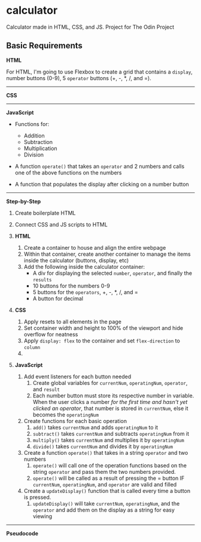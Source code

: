 # calculator
Calculator made in HTML, CSS, and JS. Project for The Odin Project

## Basic Requirements

**HTML**

For HTML, I'm going to use Flexbox to create a grid that contains a `display`, number buttons (0-9), 5 `operator` buttons (+, -, *, /, and =).

---
**CSS**

---
**JavaScript** 

* Functions for:

    * Addition
    * Subtraction
    * Multiplication
    * Division

* A function `operate()` that takes an `operator` and 2 numbers and calls one of the above functions on the numbers

* A function that populates the display after clicking on a number button

---

**Step-by-Step**

1. Create boilerplate HTML
2. Connect CSS and JS scripts to HTML
3. **HTML**
    1. Create a container to house and align the entire webpage
    2. Within that container, create another container to manage the items inside the calculator (buttons, display, etc)
    3. Add the following inside the calculator container:
        * A div for displaying the selected `number`, `operator`, and finally the `results`
        * 10 buttons for the numbers 0-9
        * 5 buttons for the `operators`, +, -, *, /, and =
        * A button for decimal
4. **CSS**
    1. Apply resets to all elements in the page
    2. Set container width and height to 100% of the viewport and hide overflow for neatness
    3. Apply `display: flex` to the container and set `flex-direction` to `column`
    4. 

5. **JavaScript**
    1. Add event listeners for each button needed
        1. Create global variables for `currentNum`, `operatingNum`, `operator`, and `result`
        2. Each number button must store its respective number in variable. When the user clicks a number *for the first time and hasn't yet clicked an operator*, that number is stored in `currentNum`, else it becomes the `operatingNum`
    2. Create functions for each basic operation
        1. `add()` takes `currentNum` and adds `operatingNum` to it
        2. `subtract()` takes `currentNum` and subtracts `operatingNum` from it
        3. `multiply()` takes `currentNum` and multiplies it by `operatingNum`
        4. `divide()` takes `currentNum` and divides it by `operatingNum`
    3. Create a function `operate()` that takes in a string `operator` and two numbers
        1. `operate()` will call one of the operation functions based on the string `operator` and pass them the two numbers provided.
        2. `operate()` will be called as a result of pressing the = button IF `currentNum`, `operatingNum`, and `operator` are valid and filled
    4. Create a `updateDisplay()` function that is called every time a button is pressed.
        1. `updateDisplay()` will take `currentNum`, `operatingNum`, and the `operator` and add them on the display as a string for easy viewing

---

**Pseudocode**